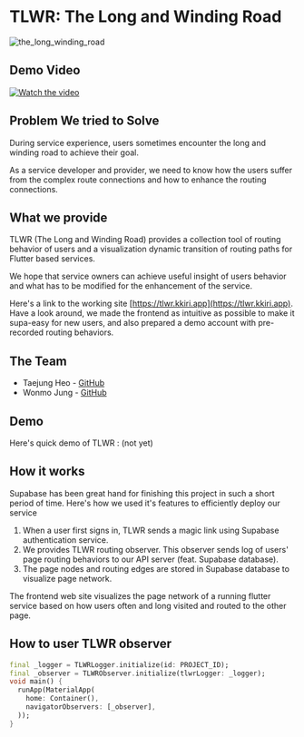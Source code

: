 # TLWR: The Long and Winding Road

![the_long_winding_road](https://upload.wikimedia.org/wikipedia/en/b/bf/The_long_and_winding_road.png)

## Demo Video
[![Watch the video](https://img.youtube.com/vi/Yx4N2bONA44/hqdefault.jpg)](https://youtu.be/Yx4N2bONA44)


## Problem We tried to Solve

During service experience, users sometimes encounter the long and winding road to achieve their goal.

As a service developer and provider, we need to know how the users suffer from the complex route connections and how to enhance the routing connections.

## What we provide

TLWR (The Long and Winding Road) provides a collection tool of routing behavior of users and a visualization dynamic transition of routing paths for Flutter based services.

We hope that service owners can achieve useful insight of users behavior and what has to be modified for the enhancement of the service.

Here's a link to the working site [https://tlwr.kkiri.app](https://tlwr.kkiri.app). Have a look around, we made the frontend as intuitive as possible to make it supa-easy for new users, and also prepared a demo account with pre-recorded routing behaviors.

## The Team

- Taejung Heo - [GitHub](https://github.com/Aqudi)
- Wonmo Jung - [GitHub](https://github.com/croquies)

## Demo

Here's quick demo of TLWR : (not yet)

## How it works

Supabase has been great hand for finishing this project in such a short period of time. Here's how we used it's features to efficiently deploy our service

1. When a user first signs in, TLWR sends a magic link using Supabase authentication service.
2. We provides TLWR routing observer. This observer sends log of users' page routing behaviors to our API server (feat. Supabase database). 
3. The page nodes and routing edges are stored in Supabase database to visualize page network.

The frontend web site visualizes the page network of a running flutter service based on how users often and long visited and routed to the other page.

## How to user TLWR observer
```dart
final _logger = TLWRLogger.initialize(id: PROJECT_ID);
final _observer = TLWRObserver.initialize(tlwrLogger: _logger);
void main() {
  runApp(MaterialApp(
    home: Container(),
    navigatorObservers: [_observer],
  ));
}
```
